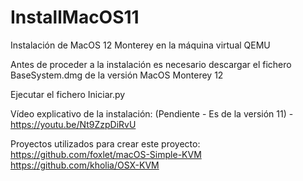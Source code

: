 # InstallMacOS11
Instalación de MacOS 12 Monterey en la máquina virtual QEMU

Antes de proceder a la instalación es necesario descargar el fichero BaseSystem.dmg de la versión MacOS Monterey 12

Ejecutar el fichero Iniciar.py

Vídeo explicativo de la instalación: (Pendiente - Es de la versión 11) - https://youtu.be/Nt9ZzpDiRvU

Proyectos utilizados para crear este proyecto:
https://github.com/foxlet/macOS-Simple-KVM
https://github.com/kholia/OSX-KVM
